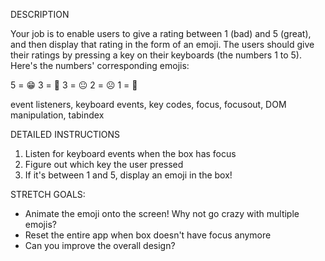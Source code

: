 DESCRIPTION

Your job is to enable users to give a rating between 1 (bad) and 5 (great), 
and then display that rating in the form of an emoji. The users should give 
their ratings by pressing a key on their keyboards (the numbers 1 to 5). 
Here's the numbers' corresponding emojis:

5 = 😁
3 = 🙂
3 = 😐
2 = ☹️
1 = 🤬

event listeners, keyboard events, key codes, 
focus, focusout, DOM manipulation, tabindex


DETAILED INSTRUCTIONS
1. Listen for keyboard events when the box has focus
2. Figure out which key the user pressed
3. If it's between 1 and 5, display an emoji in the box!

STRETCH GOALS:
- Animate the emoji onto the screen! Why not go crazy with multiple emojis? 
- Reset the entire app when box doesn't have focus anymore
- Can you improve the overall design?

